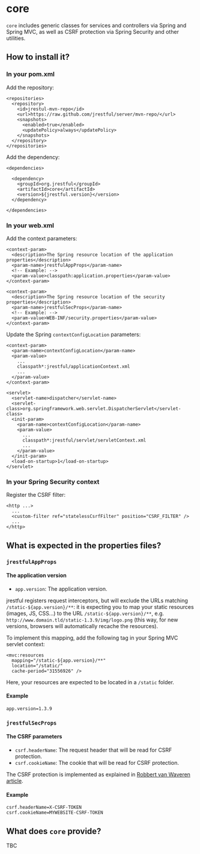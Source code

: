 # core

`core` includes generic classes for services and controllers via Spring and Spring MVC, as well as CSRF protection via Spring Security and other utilities.

## How to install it?

### In your pom.xml

Add the repository:

    <repositories>
      <repository>
        <id>jrestul-mvn-repo</id>
        <url>https://raw.github.com/jrestful/server/mvn-repo/</url>
        <snapshots>
          <enabled>true</enabled>
          <updatePolicy>always</updatePolicy>
        </snapshots>
      </repository>
    </repositories>

Add the dependency:
    
    <dependencies>
    
      <dependency>
        <groupId>org.jrestful</groupId>
        <artifactId>core</artifactId>
        <version>${jrestful.version}</version>
      </dependency>
    
    </dependencies>

### In your web.xml

Add the context parameters:

    <context-param>
      <description>The Spring resource location of the application properties</description>
      <param-name>jrestfulAppProps</param-name>
      <!-- Example: -->
      <param-value>classpath:application.properties</param-value>
    </context-param>
    
    <context-param>
      <description>The Spring resource location of the security properties</description>
      <param-name>jrestfulSecProps</param-name>
      <!-- Example: -->
      <param-value>WEB-INF/security.properties</param-value>
    </context-param>

Update the Spring `contextConfigLocation` parameters:

    <context-param>
      <param-name>contextConfigLocation</param-name>
      <param-value>
        ...
        classpath*:jrestful/applicationContext.xml
        ...
      </param-value>
    </context-param>
    
    <servlet>
      <servlet-name>dispatcher</servlet-name>
      <servlet-class>org.springframework.web.servlet.DispatcherServlet</servlet-class>
      <init-param>
        <param-name>contextConfigLocation</param-name>
        <param-value>
          ...
          classpath*:jrestful/servlet/servletContext.xml
          ...
        </param-value>
      </init-param>
      <load-on-startup>1</load-on-startup>
    </servlet>

### In your Spring Security context

Register the CSRF filter:

	<http ...>
	  ...
	  <custom-filter ref="statelessCsrfFilter" position="CSRF_FILTER" />
	  ...
	</http>

## What is expected in the properties files?

### `jrestfulAppProps`

#### The application version

 - `app.version`: The application version.

jrestful registers request interceptors, but will exclude the URLs matching `/static-${app.version}/**`: it is expecting you to map your static resources (images, JS, CSS...) to the URL `/static-${app.version}/**`, e.g. `http://www.domain.tld/static-1.3.9/img/logo.png` (this way, for new versions, browsers will automatically recache the resources).

To implement this mapping, add the following tag in your Spring MVC servlet context:

    <mvc:resources
      mapping="/static-${app.version}/**"
      location="/static/"
      cache-period="31556926" />

Here, your resources are expected to be located in a `/static` folder.

#### Example

    app.version=1.3.9

### `jrestfulSecProps`

#### The CSRF parameters

 - `csrf.headerName`: The request header that will be read for CSRF protection.
 - `csrf.cookieName`: The cookie that will be read for CSRF protection.

The CSRF protection is implemented as explained in [Robbert van Waveren article](http://blog.jdriven.com/2014/10/stateless-spring-security-part-1-stateless-csrf-protection/).

#### Example

    csrf.headerName=X-CSRF-TOKEN
    csrf.cookieName=MYWEBSITE-CSRF-TOKEN

## What does `core` provide?

TBC
